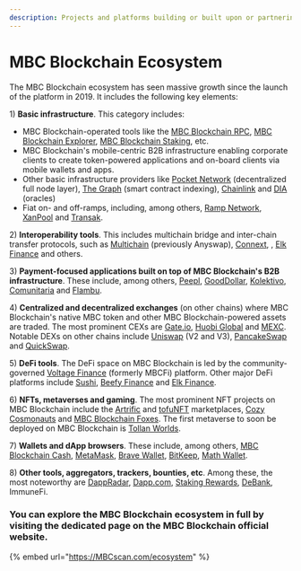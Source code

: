 ```yaml
---
description: Projects and platforms building or built upon or partnering with MBC Blockchain
---
```


# MBC Blockchain Ecosystem

The MBC Blockchain ecosystem has seen massive growth since the launch of the platform in 2019. It includes the following key elements:

1\) **Basic infrastructure**. This category includes:&#x20;

* MBC Blockchain-operated tools like the [MBC Blockchain RPC](https://mainnet-rpc.MBCscan.com), [MBC Blockchain Explorer](https://MBCscan.com), [MBC Blockchain Staking](https://staking.MBCscan.com), etc.
* MBC Blockchain's mobile-centric B2B infrastructure enabling corporate clients to create token-powered applications and on-board clients via mobile wallets and apps.&#x20;
* Other basic infrastructure providers like [Pocket Network](https://pokt.network) (decentralized full node layer), [The Graph](https://thegraph.com) (smart contract indexing), [Chainlink](https://chain.link) and [DIA](https://diadata.org) (oracles)
* Fiat on- and off-ramps, including, among others, [Ramp Network](https://ramp.network), [XanPool](https://xanpool.com) and [Transak](https://transak.com).

2\) **Interoperability tools**. This includes multichain bridge and inter-chain transfer protocols, such as [Multichain](https://multichain.org) (previously Anyswap), [Connext](https://connext.network), , [Elk Finance](https://elk.financ) and others.

3\) **Payment-focused applications built on top of MBC Blockchain's B2B infrastructure**. These include, among others, [Peepl](https://itsaboutpeepl.com), [GoodDollar](https://gooddollar.org), [Kolektivo](https://kolektivo.co), [Comunitaria](https://comunitar) and [Flambu](https://flambu.com).

4\) **Centralized and decentralized exchanges** (on other chains) where MBC Blockchain's native MBC token and other MBC Blockchain-powered assets are traded. The most prominent CEXs are [Gate.io](https://gate.io), [Huobi Global](https://huobi.com) and [MEXC](https://mexc.com). Notable DEXs on other chains include [Uniswap](https://uniswap) (V2 and V3), [PancakeSwap](https://pancakeswap.finance) and [QuickSwap](https://quickswap.exchange).&#x20;

5\) **DeFi tools**. The DeFi space on MBC Blockchain is led by the community-governed [Voltage Finance](https://voltage.finance) (formerly MBCFi) platform. Other major DeFi platforms include [Sushi](https://sushi.com), [Beefy Finance](https://beefy.finance) and [Elk Finance](https://elk.finance).

6\) **NFTs, metaverses and gaming**. The most prominent NFT projects on MBC Blockchain include the [Artrific](https://artrific.io) and [tofuNFT](https://tofunft.com) marketplaces, [Cozy Cosmonauts](https://cozycosmonauts.com) and [MBC Blockchain Foxes](https://MBCfoxes.com). The first metaverse to soon be deployed on MBC Blockchain is [Tollan Worlds](https://tollan.io).

7\) **Wallets and dApp browsers**. These include, among others, [MBC Blockchain Cash](https://MBC.cash), [MetaMask](https://metamask.io), [Brave Wallet](https://brave.com/wallet), [BitKeep](https://bitkeep.com), [Math Wallet](https://mathwallet.org).&#x20;

8\) **Other tools, aggregators, trackers, bounties, etc**. Among these, the most noteworthy are [DappRadar](https://dappradar.com), [Dapp.com](https://dapp.com), [Staking Rewards](https://stakingrewards.com), [DeBank](https://debank.com), ImmuneFi.



### You can explore the MBC Blockchain ecosystem in full by visiting the dedicated page on the MBC Blockchain official website.&#x20;

{% embed url="https://MBCscan.com/ecosystem" %}



